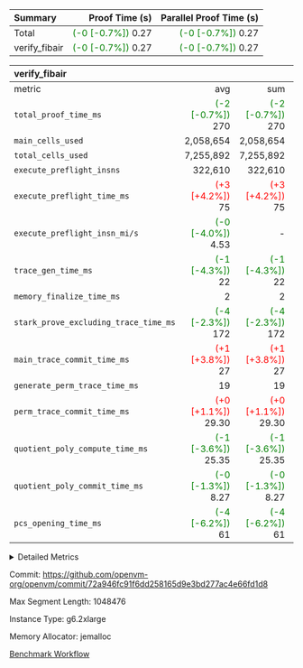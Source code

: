 | Summary | Proof Time (s) | Parallel Proof Time (s) |
|:---|---:|---:|
| Total | <span style='color: green'>(-0 [-0.7%])</span> 0.27 | <span style='color: green'>(-0 [-0.7%])</span> 0.27 |
| verify_fibair | <span style='color: green'>(-0 [-0.7%])</span> 0.27 | <span style='color: green'>(-0 [-0.7%])</span> 0.27 |


| verify_fibair |||||
|:---|---:|---:|---:|---:|
|metric|avg|sum|max|min|
| `total_proof_time_ms ` | <span style='color: green'>(-2 [-0.7%])</span> 270 | <span style='color: green'>(-2 [-0.7%])</span> 270 | <span style='color: green'>(-2 [-0.7%])</span> 270 | <span style='color: green'>(-2 [-0.7%])</span> 270 |
| `main_cells_used     ` |  2,058,654 |  2,058,654 |  2,058,654 |  2,058,654 |
| `total_cells_used    ` |  7,255,892 |  7,255,892 |  7,255,892 |  7,255,892 |
| `execute_preflight_insns` |  322,610 |  322,610 |  322,610 |  322,610 |
| `execute_preflight_time_ms` | <span style='color: red'>(+3 [+4.2%])</span> 75 | <span style='color: red'>(+3 [+4.2%])</span> 75 | <span style='color: red'>(+3 [+4.2%])</span> 75 | <span style='color: red'>(+3 [+4.2%])</span> 75 |
| `execute_preflight_insn_mi/s` | <span style='color: green'>(-0 [-4.0%])</span> 4.53 | -          | <span style='color: green'>(-0 [-4.0%])</span> 4.53 | <span style='color: green'>(-0 [-4.0%])</span> 4.53 |
| `trace_gen_time_ms   ` | <span style='color: green'>(-1 [-4.3%])</span> 22 | <span style='color: green'>(-1 [-4.3%])</span> 22 | <span style='color: green'>(-1 [-4.3%])</span> 22 | <span style='color: green'>(-1 [-4.3%])</span> 22 |
| `memory_finalize_time_ms` |  2 |  2 |  2 |  2 |
| `stark_prove_excluding_trace_time_ms` | <span style='color: green'>(-4 [-2.3%])</span> 172 | <span style='color: green'>(-4 [-2.3%])</span> 172 | <span style='color: green'>(-4 [-2.3%])</span> 172 | <span style='color: green'>(-4 [-2.3%])</span> 172 |
| `main_trace_commit_time_ms` | <span style='color: red'>(+1 [+3.8%])</span> 27 | <span style='color: red'>(+1 [+3.8%])</span> 27 | <span style='color: red'>(+1 [+3.8%])</span> 27 | <span style='color: red'>(+1 [+3.8%])</span> 27 |
| `generate_perm_trace_time_ms` |  19 |  19 |  19 |  19 |
| `perm_trace_commit_time_ms` | <span style='color: red'>(+0 [+1.1%])</span> 29.30 | <span style='color: red'>(+0 [+1.1%])</span> 29.30 | <span style='color: red'>(+0 [+1.1%])</span> 29.30 | <span style='color: red'>(+0 [+1.1%])</span> 29.30 |
| `quotient_poly_compute_time_ms` | <span style='color: green'>(-1 [-3.6%])</span> 25.35 | <span style='color: green'>(-1 [-3.6%])</span> 25.35 | <span style='color: green'>(-1 [-3.6%])</span> 25.35 | <span style='color: green'>(-1 [-3.6%])</span> 25.35 |
| `quotient_poly_commit_time_ms` | <span style='color: green'>(-0 [-1.3%])</span> 8.27 | <span style='color: green'>(-0 [-1.3%])</span> 8.27 | <span style='color: green'>(-0 [-1.3%])</span> 8.27 | <span style='color: green'>(-0 [-1.3%])</span> 8.27 |
| `pcs_opening_time_ms ` | <span style='color: green'>(-4 [-6.2%])</span> 61 | <span style='color: green'>(-4 [-6.2%])</span> 61 | <span style='color: green'>(-4 [-6.2%])</span> 61 | <span style='color: green'>(-4 [-6.2%])</span> 61 |



<details>
<summary>Detailed Metrics</summary>

|  | verify_program_compile_ms | verify_fibair_time_ms | total_cells | stark_prove_excluding_trace_time_ms | quotient_poly_compute_time_ms | quotient_poly_commit_time_ms | query phase_time_ms | perm_trace_commit_time_ms | pcs_opening_time_ms | partially_prove_time_ms | open_time_ms | main_trace_commit_time_ms | generate_perm_trace_time_ms | evaluate matrix_time_ms | eval_and_commit_quotient_time_ms | build fri inputs_time_ms | OpeningProverGpu::open_time_ms |
| --- | --- | --- | --- | --- | --- | --- | --- | --- | --- | --- | --- | --- | --- | --- | --- | --- |
|  | 6 | 270 | 65,536 | 24 | 0.15 | 0.81 | 1 | 0 | 19 | 0 | 19 | 3 | 0 | 1 | 1 | 0 | 19 | 

| air_name | rows | quotient_deg | main_cols | interactions | constraints | cells |
| --- | --- | --- | --- | --- | --- | --- |
| AccessAdapterAir<2> |  | 2 |  | 5 | 12 |  | 
| AccessAdapterAir<4> |  | 2 |  | 5 | 12 |  | 
| AccessAdapterAir<8> |  | 2 |  | 5 | 12 |  | 
| FibonacciAir | 32,768 | 1 | 2 |  | 5 | 65,536 | 
| FriReducedOpeningAir |  | 2 |  | 39 | 71 |  | 
| JalRangeCheckAir |  | 2 |  | 9 | 14 |  | 
| NativePoseidon2Air<BabyBearParameters>, 1> |  | 2 |  | 136 | 572 |  | 
| PhantomAir |  | 2 |  | 3 | 5 |  | 
| ProgramAir |  | 1 |  | 1 | 4 |  | 
| VariableRangeCheckerAir |  | 1 |  | 1 | 4 |  | 
| VmAirWrapper<AluNativeAdapterAir, FieldArithmeticCoreAir> |  | 2 |  | 15 | 27 |  | 
| VmAirWrapper<BranchNativeAdapterAir, BranchEqualCoreAir<1> |  | 2 |  | 11 | 25 |  | 
| VmAirWrapper<NativeAdapterAir<2, 0>, PublicValuesCoreAir> |  | 2 |  | 11 | 29 |  | 
| VmAirWrapper<NativeLoadStoreAdapterAir<1>, NativeLoadStoreCoreAir<1> |  | 2 |  | 15 | 20 |  | 
| VmAirWrapper<NativeLoadStoreAdapterAir<4>, NativeLoadStoreCoreAir<4> |  | 2 |  | 15 | 20 |  | 
| VmAirWrapper<NativeVectorizedAdapterAir<4>, FieldExtensionCoreAir> |  | 2 |  | 15 | 27 |  | 
| VmConnectorAir |  | 2 |  | 5 | 11 |  | 
| VolatileBoundaryAir |  | 2 |  | 7 | 19 |  | 

| group | trace_gen_time_ms | total_proof_time_ms | total_cells_used | total_cells | system_trace_gen_time_ms | stark_prove_excluding_trace_time_ms | single_trace_gen_time_ms | quotient_poly_compute_time_ms | quotient_poly_commit_time_ms | query phase_time_ms | perm_trace_commit_time_ms | pcs_opening_time_ms | partially_prove_time_ms | open_time_ms | memory_finalize_time_ms | main_trace_commit_time_ms | main_cells_used | generate_perm_trace_time_ms | fri.log_blowup | execute_preflight_time_ms | execute_preflight_insns | execute_preflight_insn_mi/s | evaluate matrix_time_ms | eval_and_commit_quotient_time_ms | build fri inputs_time_ms | OpeningProverGpu::open_time_ms |
| --- | --- | --- | --- | --- | --- | --- | --- | --- | --- | --- | --- | --- | --- | --- | --- | --- | --- | --- | --- | --- | --- | --- | --- | --- | --- | --- |
| verify_fibair | 22 | 270 | 7,255,892 | 62,474,410 | 22 | 172 | 0 | 25.35 | 8.27 | 4 | 29.30 | 61 | 49 | 61 | 2 | 27 | 2,058,654 | 19 | 1 | 75 | 322,610 | 4.53 | 9 | 33 | 1 | 61 | 

| group | air_name | rows | prep_cols | perm_cols | main_cols | cells |
| --- | --- | --- | --- | --- | --- | --- |
| verify_fibair | AccessAdapterAir<2> | 131,072 |  | 16 | 11 | 3,538,944 | 
| verify_fibair | AccessAdapterAir<4> | 65,536 |  | 16 | 13 | 1,900,544 | 
| verify_fibair | AccessAdapterAir<8> | 128 |  | 16 | 17 | 4,224 | 
| verify_fibair | FriReducedOpeningAir | 2,048 |  | 84 | 27 | 227,328 | 
| verify_fibair | JalRangeCheckAir | 32,768 |  | 28 | 12 | 1,310,720 | 
| verify_fibair | NativePoseidon2Air<BabyBearParameters>, 1> | 32,768 |  | 312 | 398 | 23,265,280 | 
| verify_fibair | PhantomAir | 16,384 |  | 12 | 6 | 294,912 | 
| verify_fibair | ProgramAir | 8,192 |  | 8 | 10 | 147,456 | 
| verify_fibair | VariableRangeCheckerAir | 262,144 | 2 | 8 | 1 | 2,359,296 | 
| verify_fibair | VmAirWrapper<AluNativeAdapterAir, FieldArithmeticCoreAir> | 262,144 |  | 36 | 29 | 17,039,360 | 
| verify_fibair | VmAirWrapper<BranchNativeAdapterAir, BranchEqualCoreAir<1> | 32,768 |  | 28 | 23 | 1,671,168 | 
| verify_fibair | VmAirWrapper<NativeLoadStoreAdapterAir<1>, NativeLoadStoreCoreAir<1> | 65,536 |  | 40 | 21 | 3,997,696 | 
| verify_fibair | VmAirWrapper<NativeLoadStoreAdapterAir<4>, NativeLoadStoreCoreAir<4> | 32,768 |  | 40 | 27 | 2,195,456 | 
| verify_fibair | VmAirWrapper<NativeVectorizedAdapterAir<4>, FieldExtensionCoreAir> | 32,768 |  | 36 | 38 | 2,424,832 | 
| verify_fibair | VmConnectorAir | 2 | 1 | 16 | 5 | 42 | 
| verify_fibair | VolatileBoundaryAir | 65,536 |  | 20 | 12 | 2,097,152 | 

| group | trace_height_constraint | weighted_sum | threshold |
| --- | --- | --- | --- |
| verify_fibair | 0 | 1,085,444 | 2,013,265,921 | 
| verify_fibair | 1 | 5,411,200 | 2,013,265,921 | 
| verify_fibair | 2 | 542,722 | 2,013,265,921 | 
| verify_fibair | 3 | 5,476,612 | 2,013,265,921 | 
| verify_fibair | 4 | 65,536 | 2,013,265,921 | 
| verify_fibair | 5 | 12,851,850 | 2,013,265,921 | 

| trace_height_constraint | threshold |
| --- | --- |
| 0 | 2,013,265,921 | 

</details>


Commit: https://github.com/openvm-org/openvm/commit/72a946fc91f6dd258165d9e3bd277ac4e66fd1d8

Max Segment Length: 1048476

Instance Type: g6.2xlarge

Memory Allocator: jemalloc

[Benchmark Workflow](https://github.com/openvm-org/openvm/actions/runs/17813084019)
